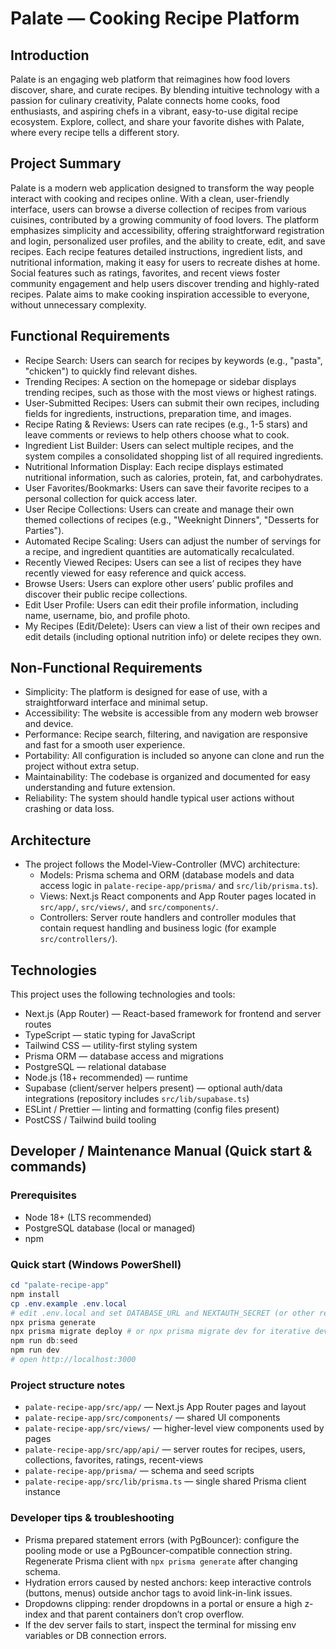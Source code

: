 # Palate — Cooking Recipe Platform

## Introduction

Palate is an engaging web platform that reimagines how food lovers discover, share, and curate recipes. By blending intuitive technology with a passion for culinary creativity, Palate connects home cooks, food enthusiasts, and aspiring chefs in a vibrant, easy-to-use digital recipe ecosystem. Explore, collect, and share your favorite dishes with Palate, where every recipe tells a different story.

## Project Summary

Palate is a modern web application designed to transform the way people interact with cooking and recipes online. With a clean, user-friendly interface, users can browse a diverse collection of recipes from various cuisines, contributed by a growing community of food lovers. The platform emphasizes simplicity and accessibility, offering straightforward registration and login, personalized user profiles, and the ability to create, edit, and save recipes. Each recipe features detailed instructions, ingredient lists, and nutritional information, making it easy for users to recreate dishes at home. Social features such as ratings, favorites, and recent views foster community engagement and help users discover trending and highly-rated recipes. Palate aims to make cooking inspiration accessible to everyone, without unnecessary complexity.

## Functional Requirements

- Recipe Search: Users can search for recipes by keywords (e.g., "pasta", "chicken") to quickly find relevant dishes.
- Trending Recipes: A section on the homepage or sidebar displays trending recipes, such as those with the most views or highest ratings.
- User-Submitted Recipes: Users can submit their own recipes, including fields for ingredients, instructions, preparation time, and images.
- Recipe Rating & Reviews: Users can rate recipes (e.g., 1-5 stars) and leave comments or reviews to help others choose what to cook.
- Ingredient List Builder: Users can select multiple recipes, and the system compiles a consolidated shopping list of all required ingredients.
- Nutritional Information Display: Each recipe displays estimated nutritional information, such as calories, protein, fat, and carbohydrates.
- User Favorites/Bookmarks: Users can save their favorite recipes to a personal collection for quick access later.
- User Recipe Collections: Users can create and manage their own themed collections of recipes (e.g., "Weeknight Dinners", "Desserts for Parties").
- Automated Recipe Scaling: Users can adjust the number of servings for a recipe, and ingredient quantities are automatically recalculated.
- Recently Viewed Recipes: Users can see a list of recipes they have recently viewed for easy reference and quick access.
- Browse Users: Users can explore other users’ public profiles and discover their public recipe collections.
- Edit User Profile: Users can edit their profile information, including name, username, bio, and profile photo.
- My Recipes (Edit/Delete): Users can view a list of their own recipes and edit details (including optional nutrition info) or delete recipes they own.

## Non-Functional Requirements

- Simplicity: The platform is designed for ease of use, with a straightforward interface and minimal setup.
- Accessibility: The website is accessible from any modern web browser and device.
- Performance: Recipe search, filtering, and navigation are responsive and fast for a smooth user experience.
- Portability: All configuration is included so anyone can clone and run the project without extra setup.
- Maintainability: The codebase is organized and documented for easy understanding and future extension.
- Reliability: The system should handle typical user actions without crashing or data loss.

## Architecture

- The project follows the Model-View-Controller (MVC) architecture:
  - Models: Prisma schema and ORM (database models and data access logic in `palate-recipe-app/prisma/` and `src/lib/prisma.ts`).
  - Views: Next.js React components and App Router pages located in `src/app/`, `src/views/`, and `src/components/`.
  - Controllers: Server route handlers and controller modules that contain request handling and business logic (for example `src/controllers/`).

## Technologies

This project uses the following technologies and tools:

- Next.js (App Router) — React-based framework for frontend and server routes
- TypeScript — static typing for JavaScript
- Tailwind CSS — utility-first styling system
- Prisma ORM — database access and migrations
- PostgreSQL — relational database
- Node.js (18+ recommended) — runtime
- Supabase (client/server helpers present) — optional auth/data integrations (repository includes `src/lib/supabase.ts`)
- ESLint / Prettier — linting and formatting (config files present)
- PostCSS / Tailwind build tooling

## Developer / Maintenance Manual (Quick start & commands)

### Prerequisites

- Node 18+ (LTS recommended)
- PostgreSQL database (local or managed)
- npm

### Quick start (Windows PowerShell)

```powershell
cd "palate-recipe-app"
npm install
cp .env.example .env.local
# edit .env.local and set DATABASE_URL and NEXTAUTH_SECRET (or other required vars)
npx prisma generate
npx prisma migrate deploy # or npx prisma migrate dev for iterative development
npm run db:seed
npm run dev
# open http://localhost:3000
```

### Project structure notes

- `palate-recipe-app/src/app/` — Next.js App Router pages and layout
- `palate-recipe-app/src/components/` — shared UI components
- `palate-recipe-app/src/views/` — higher-level view components used by pages
- `palate-recipe-app/src/app/api/` — server routes for recipes, users, collections, favorites, ratings, recent-views
- `palate-recipe-app/prisma/` — schema and seed scripts
- `palate-recipe-app/src/lib/prisma.ts` — single shared Prisma client instance

### Developer tips & troubleshooting

- Prisma prepared statement errors (with PgBouncer): configure the pooling mode or use a PgBouncer-compatible connection string. Regenerate Prisma client with `npx prisma generate` after changing schema.
- Hydration errors caused by nested anchors: keep interactive controls (buttons, menus) outside anchor tags to avoid link-in-link issues.
- Dropdowns clipping: render dropdowns in a portal or ensure a high z-index and that parent containers don’t crop overflow.
- If the dev server fails to start, inspect the terminal for missing env variables or DB connection errors.
